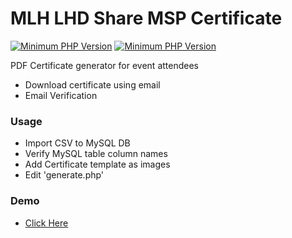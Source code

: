 # MLH LHD Share MSP Certificate
[![Minimum PHP Version](https://img.shields.io/badge/php-7.1-blue)](https://php.net/) [![Minimum PHP Version](https://img.shields.io/badge/DomPDF-v0.8.5-brightgreen)](http://dompdf.github.io/) 

PDF Certificate generator for event attendees

  - Download certificate using email
  - Email Verification


### Usage
  - Import CSV to MySQL DB
  - Verify MySQL table column names
  - Add Certificate template as images
  - Edit 'generate.php'

### Demo
- [Click Here](http://thesap.tk/mlh)

